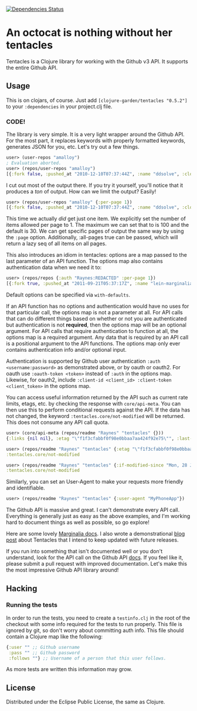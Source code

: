[![Dependencies Status](https://jarkeeper.com/clojure-garden/tentacles/status.svg)](https://jarkeeper.com/clojure-garden/tentacles)

# An octocat is nothing without her tentacles

Tentacles is a Clojure library for working with the Github v3 API. It supports the entire Github API.

## Usage

This is on clojars, of course. Just add `[clojure-garden/tentacles "0.5.2"]` to your `:dependencies` in your project.clj file.

### CODE!

The library is very simple. It is a very light wrapper around the Github API. For the most part, it replaces keywords with properly formatted keywords, generates JSON for you, etc. Let's try out a few things.

```clojure
user> (user-repos "amalloy")
; Evaluation aborted.
user> (repos/user-repos "amalloy")
[{:fork false, :pushed_at "2010-12-10T07:37:44Z", :name "ddsolve", :clone_url "https://github.com/amalloy/ddsolve.git", :watchers 1, :updated_at "2011-10-04T02:51:53Z", :html_url "https://github.com/amalloy/ddsolve", :owner {:avatar_url "https://secure.gravatar.com/avatar/1c6d7ce3810fd23f0823bf1df5103cd3?d=https://a248.e.akamai.net/assets.github.com%2Fimages%2Fgravatars%2Fgravatar-140.png", :url "https://api.github.com/users/amalloy", :gravatar_id "1c6d7ce3810fd23f0823bf1df5103cd3", :login "amalloy", :id 368685}, :language "Clojure", :size 1704, :created_at "2010-08-18T16:37:47Z", :private false, :homepage "", :git_url "git://github.com/amalloy/ddsolve.git", :url "https://api.github.com/repos/amalloy/ddsolve", :master_branch nil, :ssh_url "git@github.com:amalloy/ddsolve.git", :open_issues 0, :id 846605, :forks 1, :svn_url "https://svn.github.com/amalloy/ddsolve", :description "Double-dummy solver for contract bridge"} ...]
```

I cut out most of the output there. If you try it yourself, you'll notice that it produces a *ton* of output. How can we limit the output? Easily!

```clojure
user> (repos/user-repos "amalloy" {:per-page 1})
[{:fork false, :pushed_at "2010-12-10T07:37:44Z", :name "ddsolve", :clone_url "https://github.com/amalloy/ddsolve.git", :watchers 1, :updated_at "2011-10-04T02:51:53Z", :html_url "https://github.com/amalloy/ddsolve", :owner {:avatar_url "https://secure.gravatar.com/avatar/1c6d7ce3810fd23f0823bf1df5103cd3?d=https://a248.e.akamai.net/assets.github.com%2Fimages%2Fgravatars%2Fgravatar-140.png", :url "https://api.github.com/users/amalloy", :login "amalloy", :gravatar_id "1c6d7ce3810fd23f0823bf1df5103cd3", :id 368685}, :language "Clojure", :size 1704, :created_at "2010-08-18T16:37:47Z", :private false, :homepage "", :git_url "git://github.com/amalloy/ddsolve.git", :url "https://api.github.com/repos/amalloy/ddsolve", :master_branch nil, :ssh_url "git@github.com:amalloy/ddsolve.git", :open_issues 0, :id 846605, :forks 1, :svn_url "https://svn.github.com/amalloy/ddsolve", :description "Double-dummy solver for contract bridge"}]
```

This time we actually *did* get just one item. We explicitly set the number of items allowed per page to 1. The maximum we can set that to is 100 and the default is 30. We can get specific pages of output the same way by using the `:page` option. Additionally, :all-pages true can be passed, which will return a lazy seq of all items on all pages.

This also introduces an idiom in tentacles: options are a map passed to the last parameter of an API function. The options map also contains authentication data when we need it to:

```clojure
user> (repos/repos {:auth "Raynes:REDACTED" :per-page 1})
[{:fork true, :pushed_at "2011-09-21T05:37:17Z", :name "lein-marginalia", :clone_url "https://github.com/Raynes/lein-marginalia.git", :watchers 1, :updated_at "2011-11-23T03:27:47Z", :html_url "https://github.com/Raynes/lein-marginalia", :owner {:login "Raynes", :avatar_url "https://secure.gravatar.com/avatar/54222b6321f0504e0a312c24e97adfc1?d=https://a248.e.akamai.net/assets.github.com%2Fimages%2Fgravatars%2Fgravatar-140.png", :url "https://api.github.com/users/Raynes", :gravatar_id "54222b6321f0504e0a312c24e97adfc1", :id 54435}, :language "Clojure", :size 180, :created_at "2011-11-23T03:27:47Z", :private false, :homepage "", :git_url "git://github.com/Raynes/lein-marginalia.git", :url "https://api.github.com/repos/Raynes/lein-marginalia", :master_branch nil, :ssh_url "git@github.com:Raynes/lein-marginalia.git", :open_issues 0, :id 2832999, :forks 0, :svn_url "https://svn.github.com/Raynes/lein-marginalia", :description "A Marginalia plugin to Leiningen "}]
```

Default options can be specified via `with-defaults`.

If an API function has no options and authentication would have no uses for that particular call, the options map is not a parameter at all. For API calls that can do different things based on whether or not you are authenticated but authentication is not **required**, then the options map will be an optional argument. For API calls that require authentication to function at all, the options map is a required argument. Any data that is required by an API call is a positional argument to the API functions. The options map only ever contains authentication info and/or optional input.

Authentication is supported by Github user authentication `:auth <username:password>` as demonstrated above, or by oauth or oauth2.  For oauth use `:oauth-token <token>` instead of `:auth` in the options map.  Likewise, for oauth2, include `:client-id <client_id> :client-token <client_token>` in the options map.

You can access useful information returned by the API such as current
rate limits, etags, etc. by checking the response with `core/api-meta`. You can then use this to perform conditional requests against the API. If the data has not changed, the keyword `:tentacles.core/not-modified` will be returned. This does not consume any API call quota.

```clojure
user> (core/api-meta (repos/readme "Raynes" "tentacles" {}))
{:links {nil nil}, :etag "\"f1f3cfabbf0f98e0bbaa7aa424f92e75\"", :last-modified "Mon, 28 Jan 2013 21:13:48 GMT", :call-limit 60, :call-remaining 59}

user> (repos/readme "Raynes" "tentacles" {:etag "\"f1f3cfabbf0f98e0bbaa7aa424f92e75\""})
:tentacles.core/not-modified

user> (repos/readme "Raynes" "tentacles" {:if-modified-since "Mon, 28 Jan 2013 21:13:48 GMT"})
:tentacles.core/not-modified
```

Similarly, you can set an User-Agent to make your requests more friendly and identifiable.

```clojure
user> (repos/readme "Raynes" "tentacles" {:user-agent "MyPhoneApp"})
```

The Github API is massive and great. I can't demonstrate every API call. Everything is generally just as easy as the above examples, and I'm working hard to document things as well as possible, so go explore!

Here are some lovely [Marginalia docs](http://raynes.github.com/tentacles). I also wrote a demonstrational [blog post](http://blog.raynes.me/blog/2011/12/02/waving-our-tentacles/) about Tentacles that I intend to keep updated with future releases.

If you run into something that isn't documented well or you don't understand, look for the API call on the Github API [docs](http://developer.github.com/v3/). If you feel like it, please submit a pull request with improved documentation. Let's make this the most impressive Github API library around!

## Hacking

### Running the tests

In order to run the tests, you need to create a `testinfo.clj` in the root of the checkout with some info required for the tests to run properly. This file is ignored by git, so don't worry about committing auth info. This file should contain a Clojure map like the following:

```clojure
{:user "" ;; Github username
 :pass "" ;; Github password
 :follows ""} ;; Username of a person that this user follows.
```

As more tests are written this information may grow.

## License

Distributed under the Eclipse Public License, the same as Clojure.
